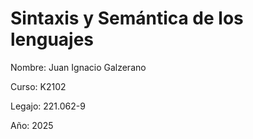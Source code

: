 # Sintaxis y Semántica de los lenguajes

Nombre: Juan Ignacio Galzerano 

Curso: K2102

Legajo: 221.062-9

Año: 2025

